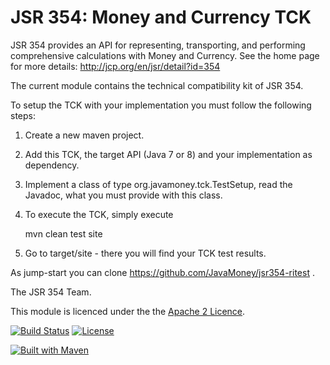 JSR 354: Money and Currency TCK
===============================

JSR 354 provides an API for representing, transporting, and performing comprehensive calculations with Money and Currency. 
See the home page for more details:
http://jcp.org/en/jsr/detail?id=354

The current module contains the technical compatibility kit of JSR 354.

To setup the TCK with your implementation you must follow the following steps:

1) Create a new maven project.
2) Add this TCK, the target API (Java 7 or 8) and your implementation as dependency.
3) Implement a class of type org.javamoney.tck.TestSetup, read the Javadoc, what 
  you must provide with this class.
  
4) To execute the TCK, simply execute
  
    mvn clean test site
       
5) Go to target/site - there you will find your TCK test results.


As jump-start you can clone https://github.com/JavaMoney/jsr354-ritest .


The JSR 354 Team.

This module is licenced under the the [Apache 2 Licence](https://www.apache.org/licenses/LICENSE-2.0.html).

[![Build Status](https://api.travis-ci.org/JavaMoney/jsr354-tck.png?branch=master)](https://travis-ci.org/JavaMoney/jsr354-tck) [![License](http://img.shields.io/badge/license-Apache2-red.svg)](http://opensource.org/licenses/apache-2.0)

[![Built with Maven](http://maven.apache.org/images/logos/maven-feather.png)](http://maven.org/)
